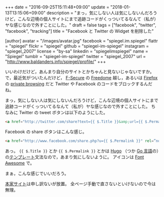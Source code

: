 +++
date = "2016-09-25T15:11:48+09:00"
update = "2018-01-13T13:15:06+09:00"
description = "まっ，気にしない人は気にしないんだろうけど，こんな辺境の個人サイトにまで追跡コードがくっついてるなんて（私が）ヤな感じなので外すことにした。"
draft = false
tags = ["facebook", "twitter", "facebook", "tracking"]
title = "Facebook と Twitter の Widget を削除した"

[author]
  avatar = "/images/avatar.jpg"
  facebook = "spiegel.im.spiegel"
  flattr = "spiegel"
  flickr = "spiegel"
  github = "spiegel-im-spiegel"
  instagram = "spiegel_2007"
  license = "by-sa"
  linkedin = "spiegelimspiegel"
  name = "Spiegel"
  tumblr = "spiegel-im-spiegel"
  twitter = "spiegel_2007"
  url = "http://www.baldanders.info/spiegel/profile/"
+++

いいわけだけど，あんまり自分のサイトとかちゃんと見ないじゃないですか。
で，最近気がついたんだけど， [F-Secure](https://www.f-secure.com/) の [Freedome](https://www.f-secure.com/freedome) 越し，あるいは [Firefox](https://www.mozilla.org/firefox/) の [private browsing](https://support.mozilla.org/kb/private-browsing-use-firefox-without-history) だと Twitter や Facebook のコードをブロックするんだね。

まっ，気にしない人は気にしないんだろうけど，こんな辺境の個人サイトにまで追跡コードがくっついてるなんて（私が）ヤな感じなので外すことにした。
ちなみに Twitter の tweet ボタンは以下のようにした。

```html
<a href="http://twitter.com/share?text={{ $.Title }}&amp;url={{ $.Permalink }}" rel=”nofollow” target="_blank"><i class="fab fa-twitter-square fa-2x" aria-hidden="true"></i></a>
```

Facebook の share ボタンはこんな感じ。

```html
<a href="http://www.facebook.com/share.php?u={{ $.Permalink }}" rel=”nofollow” target="_blank"><i class="fab fa-facebook-square fa-2x" aria-hidden="true"></i></a>
```

あっ。
`{{ $.Title }}` とか `{{ $.Permalink }}` とかは [Hugo] （つか [Go 言語]の）の[テンプレート](https://golang.org/pkg/text/template/ "template - The Go Programming Language")文法なので，あまり気にしないように。
アイコンは [Font Awesome](https://fortawesome.github.io/Font-Awesome/ "Font Awesome, the iconic font and CSS toolkit") で。

まぁ，こんな感じでいいだろう。

[本家サイト](http://www.baldanders.info/ "Baldanders.info")は申し訳ないが放置。
全ページ手動で直さないといけないので今は無理。

[Hugo]: https://gohugo.io/ "Hugo :: A fast and modern static website engine"
[Go 言語]: https://golang.org/ "The Go Programming Language"
